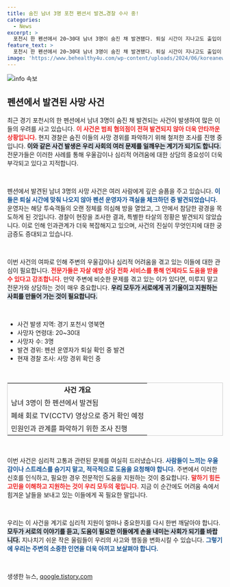 ```yaml
---
title: 숨진 남녀 3명 포천 펜션서 발견…경찰 수사 중!
categories:
  - News
excerpt: >
  포천시 한 펜션에서 20~30대 남녀 3명이 숨진 채 발견됐다. 퇴실 시간이 지나고도 출입이 없던 투숙객들, 경찰은 사망 경위를 철저히 조사 중이다. 어떤 비극이 이들을 이곳으로 이끌었을까?
feature_text: >
  포천시 한 펜션에서 20~30대 남녀 3명이 숨진 채 발견됐다. 퇴실 시간이 지나고도 출입이 없던 투숙객들, 경찰은 사망 경위를 철저히 조사 중이다. 어떤 비극이 이들을 이곳으로 이끌었을까?
image: 'https://www.behealthy4u.com/wp-content/uploads/2024/06/koreanews.jpg'
---
```


<p><img src="https://www.behealthy4u.com/wp-content/uploads/2024/06/koreanews.jpg" alt="info 속보" /></p>

<h2 data-ke-size="size26">펜션에서 발견된 사망 사건</h2>

<p data-ke-size="size16">최근 경기 포천시의 한 펜션에서 남녀 3명이 숨진 채 발견되는 사건이 발생하여 많은 이들의 우려를 사고 있습니다. <b><span style="color: #ee2323;">이 사건은 범죄 혐의점이 전혀 발견되지 않아 더욱 안타까운 상황입니다.</span></b> 현지 경찰은 숨진 이들의 사망 경위를 파악하기 위해 철저한 조사를 진행 중입니다. <b><span style="background-color: #21538527;">이와 같은 사건 발생은 우리 사회의 여러 문제를 일깨우는 계기가 되기도 합니다.</span></b> 전문가들은 이러한 사례를 통해 우울감이나 심리적 어려움에 대한 상담의 중요성이 더욱 부각되고 있다고 지적합니다.</p>

<p data-ke-size="size16">&nbsp;</p>

<p>펜션에서 발견된 남녀 3명의 사망 사건은 여러 사람에게 깊은 슬픔을 주고 있습니다. <b><span style="color: #1a5490;">이들은 퇴실 시간에 맞춰 나오지 않아 펜션 운영자가 객실을 체크하던 중 발견되었습니다.</span></b> 운영자는 해당 투숙객들의 오랜 정체를 의심해 방을 열었고, 그 안에서 참담한 광경을 목도하게 된 것입니다. 경찰이 현장을 조사한 결과, 특별한 타살의 정황은 발견되지 않았습니다. 이로 인해 인과관계가 더욱 복잡해지고 있으며, 사건의 진실이 무엇인지에 대한 궁금증도 증대되고 있습니다.</p>

<p data-ke-size="size16">&nbsp;</p>

<p>이번 사건의 여파로 인해 주변의 우울감이나 심리적 어려움을 겪고 있는 이들에 대한 관심이 필요합니다. <b><span style="color: #ee2323;">전문가들은 자살 예방 상담 전화 서비스를 통해 언제라도 도움을 받을 수 있다고 강조합니다.</span></b> 만약 주변에 비슷한 문제를 겪고 있는 이가 있다면, 미루지 말고 전문가와 상담하는 것이 매우 중요합니다. <b><span style="background-color: #21538527;">우리 모두가 서로에게 귀 기울이고 지원하는 사회를 만들어 가는 것이 필요합니다.</span></b></p>

<p data-ke-size="size16">&nbsp;</p>

<ul>
    <li>사건 발생 지역: 경기 포천시 영북면</li>
    <li>사망자 연령대: 20~30대</li>
    <li>사망자 수: 3명</li>
    <li>발견 경위: 펜션 운영자가 퇴실 확인 중 발견</li>
    <li>현재 경찰 조사: 사망 경위 확인 중</li>
</ul>

<p data-ke-size="size16">&nbsp;</p>

<table style="width: 100%; border: 1px solid #ccc;">
    <tr>
        <td style="text-align: center; height: 17px;"><b>사건 개요</b></td>
    </tr>
    <tr>
        <td style="text-align: left; height: 17px;">남녀 3명이 한 펜션에서 발견됨</td>
    </tr>
    <tr>
        <td style="text-align: left; height: 17px;">폐쇄 회로 TV(CCTV) 영상으로 증거 확인 예정</td>
    </tr>
    <tr>
        <td style="text-align: left; height: 17px;">민원인과 관계를 파악하기 위한 조사 진행</td>
    </tr>
</table>

<p data-ke-size="size16">&nbsp;</p>

<p>이번 사건은 심리적 고통과 관련된 문제를 여실히 드러냈습니다. <b><span style="color: #1a5490;">사람들이 느끼는 우울감이나 스트레스를 숨기지 말고, 적극적으로 도움을 요청해야 합니다.</span></b> 주변에서 이러한 신호를 인식하고, 필요한 경우 전문적인 도움을 지원하는 것이 중요합니다. <b><span style="color: #ee2323;">말하기 힘든 고민을 이해하고 지원하는 것이 우리 모두의 몫입니다.</span></b> 지금 이 순간에도 어려움 속에서 힘겨운 날들을 보내고 있는 이들에게 꼭 필요한 말입니다.</p>

<p data-ke-size="size16">&nbsp;</p>

<p>우리는 이 사건을 계기로 심리적 지원이 얼마나 중요한지를 다시 한번 깨달아야 합니다. <b><span style="background-color: #21538527;">모두가 서로의 이야기를 듣고, 도움이 필요한 이들에게 손을 내미는 사회가 되기를 바랍니다.</span></b> 지나치기 쉬운 작은 울림들이 우리의 사고와 행동을 변화시킬 수 있습니다. <b><span style="color: #1a5490;">그렇기에 우리는 주변의 소중한 인연을 더욱 아끼고 보살펴야 합니다.</span></b></p>

<p data-ke-size="size16">&nbsp;</p>
생생한 뉴스, <a href="https://qoogle.tistory.com" rel="dofollow">qoogle.tistory.com</a>


